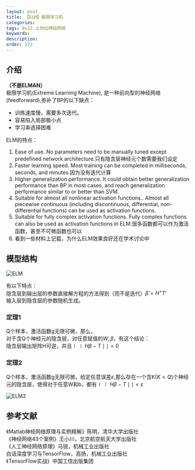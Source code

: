 ```yaml
---
layout: post
title: 【ELM】极限学习机
categories:
tags: 0x22_上世纪神经网络
keywords:
description:
order: 272
---
```



## 介绍
**（不是ELMAN）**  
极限学习机(Extreme Learning Machine), 是一种前向型的神经网络(feedforward),弥补了BP的以下缺点：  
- 训练速度慢，需要多次迭代。
- 容易陷入局部极小点
- 学习率选择困难


ELM的特点：
1. Ease of use. No parameters need to be manually tuned except predefined network architecture.只有隐含层神经元个数需要我们设定
2. Faster learning speed. Most training can be completed in milliseconds, seconds, and minutes.因为没有迭代计算
3. Higher generalization performance. It could obtain better generalization performance than BP in most cases, and reach generalization performance similar to or better than SVM.
4. Suitable for almost all nonlinear activation functions.. Almost all piecewise continuous (including discontinuous,
differential, non-differential functions) can be used as activation functions.
5. Suitable for fully complex activation functions. Fully complex functions can also be used as activation functions in ELM.很多函数都可以作为激活函数，甚至不可微函数也可以
6. 看到一些材料上记载，为什么ELM效果良好还在学术讨论中



## 模型结构

![ELM](/pictures_for_blog/machine_learning/ELM.jpg)


有以下特点：  
隐含层到输出层的参数直接解方程的方法得到（而不是迭代）$\hat\beta=H^+T'$  
输入层到隐含层的参数随机生成。  


### 定理1
Q个样本，激活函数g无限可微，那么，  
对于含Q个神经元的隐含层，对任意赋值的$W,\beta$，有这个结论：  
隐含层输出矩阵H可逆，并且$\mid\mid H\beta-T\mid\mid=0$  
### 定理2
Q个样本，激活函数g无限可微，给定任意误差$\varepsilon$,那么存在一个含K$(K<Q)$个神经元的隐含层，使得对于任意W和b，都有$\mid\mid H\beta-T\mid\mid<\varepsilon$


![ELM2](/pictures_for_blog/machine_learning/ELM2.jpg)


## 参考文献
《Matlab神经网络原理与实例精解》陈明，清华大学出版社   
《神经网络43个案例》王小川，北京航空航天大学出版社  
《人工神经网络原理》马锐，机械工业出版社  
白话深度学习与TensorFlow，高扬，机械工业出版社  
《TensorFlow实战》中国工信出版集团
